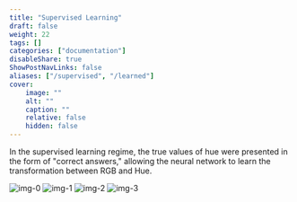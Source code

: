 ```yaml
---
title: "Supervised Learning"
draft: false
weight: 22
tags: []
categories: ["documentation"]
disableShare: true
ShowPostNavLinks: false
aliases: ["/supervised", "/learned"]
cover:
    image: ""
    alt: ""
    caption: ""
    relative: false
    hidden: false
---
```


In the supervised learning regime, the true values of hue were presented in the form of "correct answers," allowing the neural network to learn the transformation between RGB and Hue.


![img-0](https://fs.clfx.cc/i/h/v0_supervised.png#center)
![img-1](https://fs.clfx.cc/i/h/v1_supervised.png#center)
![img-2](https://fs.clfx.cc/i/h/v2_supervised.png#center)
![img-3](https://fs.clfx.cc/i/h/v3_supervised.png#center)
